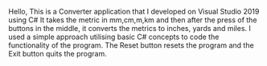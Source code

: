 Hello,
This is a Converter application that I developed on Visual Studio 2019 using C#
It takes the metric in mm,cm,m,km and then after the press of the buttons in the middle, it converts the metrics to 
inches, yards and miles. 
I used a simple approach utilising basic C# concepts to code the functionality of the program.
The Reset button resets the program and the Exit button quits the program.

